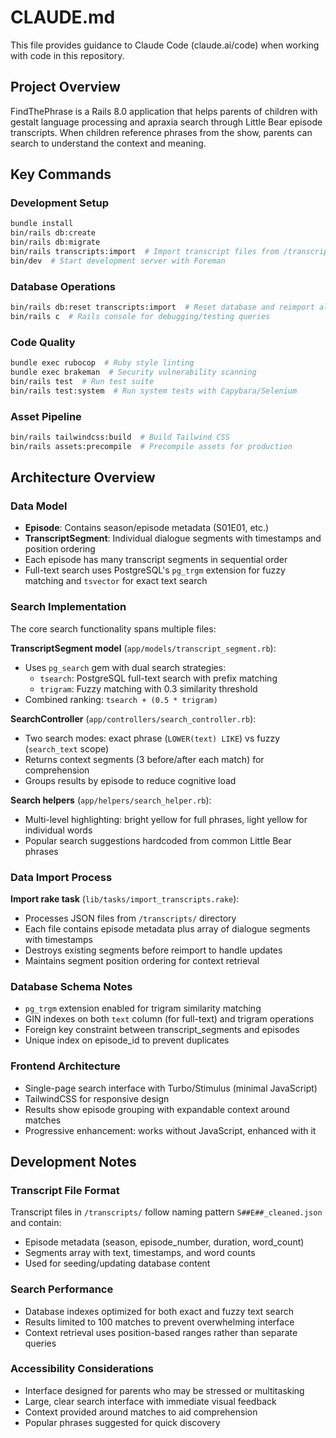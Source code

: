 # CLAUDE.md

This file provides guidance to Claude Code (claude.ai/code) when working with code in this repository.

## Project Overview

FindThePhrase is a Rails 8.0 application that helps parents of children with gestalt language processing and apraxia search through Little Bear episode transcripts. When children reference phrases from the show, parents can search to understand the context and meaning.

## Key Commands

### Development Setup
```bash
bundle install
bin/rails db:create
bin/rails db:migrate
bin/rails transcripts:import  # Import transcript files from /transcripts directory
bin/dev  # Start development server with Foreman
```

### Database Operations
```bash
bin/rails db:reset transcripts:import  # Reset database and reimport all transcripts
bin/rails c  # Rails console for debugging/testing queries
```

### Code Quality
```bash
bundle exec rubocop  # Ruby style linting
bundle exec brakeman  # Security vulnerability scanning
bin/rails test  # Run test suite
bin/rails test:system  # Run system tests with Capybara/Selenium
```

### Asset Pipeline
```bash
bin/rails tailwindcss:build  # Build Tailwind CSS
bin/rails assets:precompile  # Precompile assets for production
```

## Architecture Overview

### Data Model
- **Episode**: Contains season/episode metadata (S01E01, etc.)
- **TranscriptSegment**: Individual dialogue segments with timestamps and position ordering
- Each episode has many transcript segments in sequential order
- Full-text search uses PostgreSQL's `pg_trgm` extension for fuzzy matching and `tsvector` for exact text search

### Search Implementation
The core search functionality spans multiple files:

**TranscriptSegment model** (`app/models/transcript_segment.rb`):
- Uses `pg_search` gem with dual search strategies:
  - `tsearch`: PostgreSQL full-text search with prefix matching
  - `trigram`: Fuzzy matching with 0.3 similarity threshold
- Combined ranking: `tsearch + (0.5 * trigram)`

**SearchController** (`app/controllers/search_controller.rb`):
- Two search modes: exact phrase (`LOWER(text) LIKE`) vs fuzzy (`search_text` scope)
- Returns context segments (3 before/after each match) for comprehension
- Groups results by episode to reduce cognitive load

**Search helpers** (`app/helpers/search_helper.rb`):
- Multi-level highlighting: bright yellow for full phrases, light yellow for individual words
- Popular search suggestions hardcoded from common Little Bear phrases

### Data Import Process
**Import rake task** (`lib/tasks/import_transcripts.rake`):
- Processes JSON files from `/transcripts/` directory
- Each file contains episode metadata plus array of dialogue segments with timestamps
- Destroys existing segments before reimport to handle updates
- Maintains segment position ordering for context retrieval

### Database Schema Notes
- `pg_trgm` extension enabled for trigram similarity matching
- GIN indexes on both `text` column (for full-text) and trigram operations
- Foreign key constraint between transcript_segments and episodes
- Unique index on episode_id to prevent duplicates

### Frontend Architecture
- Single-page search interface with Turbo/Stimulus (minimal JavaScript)
- TailwindCSS for responsive design
- Results show episode grouping with expandable context around matches
- Progressive enhancement: works without JavaScript, enhanced with it

## Development Notes

### Transcript File Format
Transcript files in `/transcripts/` follow naming pattern `S##E##_cleaned.json` and contain:
- Episode metadata (season, episode_number, duration, word_count)
- Segments array with text, timestamps, and word counts
- Used for seeding/updating database content

### Search Performance
- Database indexes optimized for both exact and fuzzy text search
- Results limited to 100 matches to prevent overwhelming interface
- Context retrieval uses position-based ranges rather than separate queries

### Accessibility Considerations
- Interface designed for parents who may be stressed or multitasking
- Large, clear search interface with immediate visual feedback
- Context provided around matches to aid comprehension
- Popular phrases suggested for quick discovery